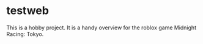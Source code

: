 # testweb
This is a hobby project. It is a handy overview for the roblox game Midnight Racing: Tokyo.
